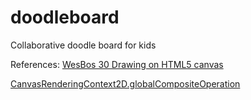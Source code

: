 # doodleboard
Collaborative doodle board for kids



References:
[WesBos 30 Drawing on HTML5 canvas](https://courses.wesbos.com/account/access/5aad96964f754d18086b4cbe/view/194129962)

[CanvasRenderingContext2D.globalCompositeOperation](https://developer.mozilla.org/en-US/docs/Web/API/CanvasRenderingContext2D/globalCompositeOperation)



